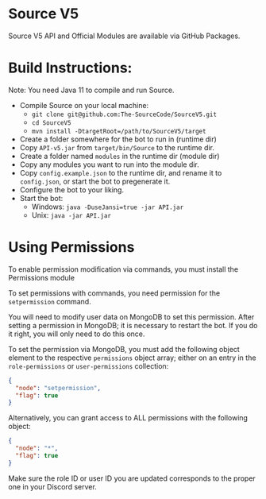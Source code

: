 # Source V5

Source V5 API and Official Modules are available via GitHub Packages.

# Build Instructions:
Note: You need Java 11 to compile and run Source.

* Compile Source on your local machine:
  - `git clone git@github.com:The-SourceCode/SourceV5.git`
  - `cd SourceV5`
  - `mvn install -DtargetRoot=/path/to/SourceV5/target`
* Create a folder somewhere for the bot to run in (runtime dir)
* Copy `API-v5.jar` from `target/bin/Source` to the runtime dir.
* Create a folder named `modules` in the runtime dir (module dir)
* Copy any modules you want to run into the module dir. 
* Copy `config.example.json` to the runtime dir, and rename it to `config.json`, or start the bot to pregenerate it.
* Configure the bot to your liking.
* Start the bot:
  * Windows: `java -DuseJansi=true -jar API.jar`
  * Unix: `java -jar API.jar`

# Using Permissions
To enable permission modification via commands, you must install the Permissions module

To set permissions with commands, you need permission for the `setpermission` command.

You will need to modify user data on MongoDB to set this permission.
After setting a permission in MongoDB; it is necessary to restart the bot. 
If you do it right, you will only need to do this once.

To set the permission via MongoDB, you must add the following object element to the respective `permissions` object array; either on an entry in the `role-permissions` or `user-permissions` collection:
```json
{
  "node": "setpermission",
  "flag": true
}
```

Alternatively, you can grant access to ALL permissions with the following object:
```json
{
  "node": "*",
  "flag": true
}
```

Make sure the role ID or user ID you are updated corresponds to the proper one in your Discord server.

   